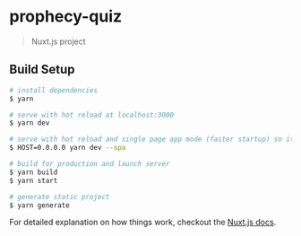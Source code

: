 # prophecy-quiz

> Nuxt.js project

## Build Setup

``` bash
# install dependencies
$ yarn

# serve with hot reload at localhost:3000
$ yarn dev

# serve with hot reload and single page app mode (faster startup) so it can be accessible on local network
$ HOST=0.0.0.0 yarn dev --spa

# build for production and launch server
$ yarn build
$ yarn start

# generate static project
$ yarn generate
```

For detailed explanation on how things work, checkout the [Nuxt.js docs](https://github.com/nuxt/nuxt.js).
